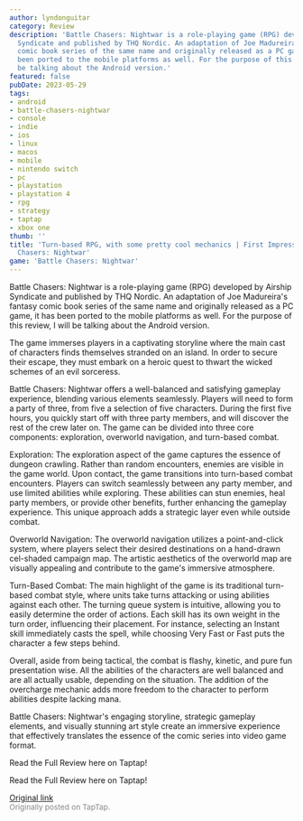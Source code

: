 ```yaml
---
author: lyndonguitar
category: Review
description: 'Battle Chasers: Nightwar is a role-playing game (RPG) developed by Airship
  Syndicate and published by THQ Nordic. An adaptation of Joe Madureira''s fantasy
  comic book series of the same name and originally released as a PC game, it has
  been ported to the mobile platforms as well. For the purpose of this review, I will
  be talking about the Android version.'
featured: false
pubDate: 2023-05-29
tags:
- android
- battle-chasers-nightwar
- console
- indie
- ios
- linux
- macos
- mobile
- nintendo switch
- pc
- playstation
- playstation 4
- rpg
- strategy
- taptap
- xbox one
thumb: ''
title: 'Turn-based RPG, with some pretty cool mechanics | First Impressions - Battle
  Chasers: Nightwar'
game: 'Battle Chasers: Nightwar'
---
```

Battle Chasers: Nightwar is a role-playing game (RPG) developed by Airship Syndicate and published by THQ Nordic. An adaptation of Joe Madureira's fantasy comic book series of the same name and originally released as a PC game, it has been ported to the mobile platforms as well. For the purpose of this review, I will be talking about the Android version.

The game immerses players in a captivating storyline where the main cast of characters finds themselves stranded on an island. In order to secure their escape, they must embark on a heroic quest to thwart the wicked schemes of an evil sorceress.

Battle Chasers: Nightwar offers a well-balanced and satisfying gameplay experience, blending various elements seamlessly. Players will need to form a party of three, from five a selection of five characters. During the first five hours, you quickly start off with three party members, and will discover the rest of the crew later on. The game can be divided into three core components: exploration, overworld navigation, and turn-based combat.

Exploration: The exploration aspect of the game captures the essence of dungeon crawling. Rather than random encounters, enemies are visible in the game world. Upon contact, the game transitions into turn-based combat encounters. Players can switch seamlessly between any party member, and use limited abilities while exploring. These abilities can stun enemies, heal party members, or provide other benefits, further enhancing the gameplay experience. This unique approach adds a strategic layer even while outside combat.

Overworld Navigation: The overworld navigation utilizes a point-and-click system, where players select their desired destinations on a hand-drawn cel-shaded campaign map. The artistic aesthetics of the overworld map are visually appealing and contribute to the game's immersive atmosphere.

Turn-Based Combat: The main highlight of the game is its traditional turn-based combat style, where units take turns attacking or using abilities against each other. The turning queue system is intuitive, allowing you to easily determine the order of actions. Each skill has its own weight in the turn order, influencing their placement. For instance, selecting an Instant skill immediately casts the spell, while choosing Very Fast or Fast puts the character a few steps behind.

Overall, aside from being tactical, the combat is flashy, kinetic, and pure fun presentation wise. All the abilities of the characters are well balanced and are all actually usable, depending on the situation. The addition of the overcharge mechanic adds more freedom to the character to perform abilities despite lacking mana.

Battle Chasers: Nightwar's engaging storyline, strategic gameplay elements, and visually stunning art style create an immersive experience that effectively translates the essence of the comic series into video game format.

Read the Full Review here on Taptap!

Read the Full Review here on Taptap!

[Original link](https://www.taptap.io/post/5713612)<br><span style="font-size: 0.95em; color: #888;">Originally posted on TapTap.</span>